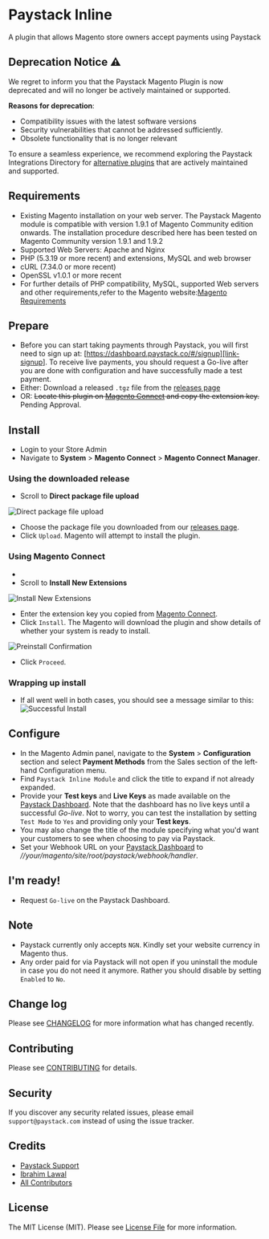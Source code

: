 # Paystack Inline

A plugin that allows Magento store owners accept payments using Paystack

##  **Deprecation Notice** :warning:

We regret to inform you that the Paystack Magento Plugin is now deprecated and will no longer be actively maintained or supported.

**Reasons for deprecation**:
- Compatibility issues with the latest software versions
- Security vulnerabilities that cannot be addressed sufficiently.
- Obsolete functionality that is no longer relevant

To ensure a seamless experience, we recommend exploring the Paystack Integrations Directory for [alternative plugins](https://paystack.com/gh/integrations?category=app-builder&id=magento) that are actively maintained and supported.

## Requirements

- Existing Magento installation on your web server. The Paystack Magento module is compatible
with version 1.9.1 of Magento Community edition onwards. The installation procedure
described here has been tested on Magento Community version 1.9.1 and 1.9.2
- Supported Web Servers: Apache and Nginx
- PHP (5.3.19 or more recent) and extensions, MySQL and web browser
- cURL (7.34.0 or more recent)
- OpenSSL v1.0.1 or more recent
- For further details of PHP compatibility, MySQL, supported Web servers and other
requirements,refer to the Magento website:[Magento Requirements][link-magento-requirements]

## Prepare

- Before you can start taking payments through Paystack, you will first need to sign up at:
[https://dashboard.paystack.co/#/signup][link-signup]. To receive live payments, you should request a Go-live after
you are done with configuration and have successfully made a test payment.
- Either: Download a released `.tgz` file from the [releases page][link-releases]
- OR: <del>Locate this plugin on [Magento Connect][link-magento-connect] and copy the extension key.</del> Pending Approval.

## Install

- Login to your Store Admin
- Navigate to **System** > **Magento Connect** > **Magento Connect Manager**.

### Using the downloaded release

- Scroll to **Direct package file upload**

![Direct package file upload](.github/screenshots/direct-package-upload.png?raw=true "Direct package file upload")
- Choose the package file you downloaded from our [releases page][link-releases].
- Click `Upload`. Magento will attempt to install the plugin.

### Using Magento Connect

-
- Scroll to **Install New Extensions**

![Install New Extensions](.github/screenshots/install-new-extensions.png?raw=true "Install New Extensions")
- Enter the extension key you copied from [Magento Connect][link-magento-connect].
- Click `Install`. The Magento will download the plugin and show details of whether your system is ready to install.

![Preinstall Confirmation](.github/screenshots/preinstall-confirmation.png?raw=true "Preinstall Confirmation")
- Click `Proceed`.

### Wrapping up install

- If all went well in both cases, you should see a message similar to this:
![Successful Install](.github/screenshots/successful-install.png?raw=true "Successful Install")


## Configure

- In the Magento Admin panel, navigate to the **System** > **Configuration** section
and select **Payment Methods** from the Sales section of the left‐hand Configuration menu.
- Find `Paystack Inline Module` and click the title to expand if not already expanded.
- Provide your **Test keys** and **Live Keys** as made available on the
[Paystack Dashboard][link-keys]. Note that the dashboard has no live keys until a successful
_Go-live_. Not to worry, you can  test the installation by setting `Test Mode` to `Yes`
and providing only your **Test keys**.
- You may also change the title of the module specifying what you'd want your customers to
see when choosing to pay via Paystack.
- Set your Webhook URL on your [Paystack Dashboard][link-keys] to _//your/magento/site/root/paystack/webhook/handler_.

## I'm ready!

- Request `Go-live` on the Paystack Dashboard.

## Note

- Paystack currently only accepts `NGN`. Kindly set your website currency in Magento thus.
- Any order paid for via Paystack will not open if you uninstall the module in case you do not need it anymore.
Rather you should disable by setting `Enabled` to `No`.

## Change log

Please see [CHANGELOG](CHANGELOG.md) for more information what has changed recently.

## Contributing

Please see [CONTRIBUTING](CONTRIBUTING.md) for details.

## Security

If you discover any security related issues, please email `support@paystack.com` instead of using the issue tracker.

## Credits

- [Paystack Support][link-author]
- [Ibrahim Lawal][link-author2]
- [All Contributors][link-contributors]

## License

The MIT License (MIT). Please see [License File](LICENSE) for more information.

[link-releases]: https://github.com/paystackhq/paystack-magento/releases
[link-magento-requirements]: http://magento.com/resources/system‐requirements
[link-magento-connect]: https://www.magentocommerce.com/
[ico-license]: https://img.shields.io/badge/license-MIT-brightgreen.svg?style=flat-square
[link-author]: https://github.com/paystackhq
[link-signup]: https://dashboard.paystack.co/#/signup
[link-keys]: https://dashboard.paystack.co/#/settings/developer
[link-author2]: https://github.com/ibrahimlawal
[link-contributors]: ../../contributors
